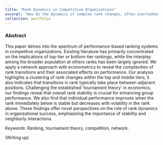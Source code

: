 ```yaml
---
title: "Rank Dynamics in Competitive Organizations"
excerpt: "How do the dynamics of complex rank changes, often overlooked in competitive contexts, hold the key to redefining success and challenging the established notions of tournament theory?"
collection: portfolio
---
```


### Abstract

This paper delves into the spectrum of performance-based ranking systems in competitive organizations. Existing literature has primarily concentrated on the implications of top-tier or bottom-tier rankings, while the interplay among the broader population at others ranks has been largely ignored. We apply a network approach with econometrics to reveal the complexities of rank transitions and their associated effects on performance. Our analysis highlights a clustering of rank changes within the top and middle tiers; it also indicates that transitions in rank typically take place between adjacent positions. Challenging the established 'tournament theory' in economics, our findings reveal that overall rank stability is crucial for enhancing group performance. We also find that individual performance improves when the rank immediately below is stable but decreases with volatility in the rank above. These findings offer novel perspectives on the role of rank dynamics in organizational success, emphasizing the importance of stability and neighborly interactions.

*Keywords*: Ranking, tournament theory, competition, network.

(Writing up)
